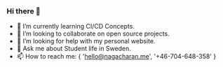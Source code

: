 ### Hi there 👋

- 🌱 I’m currently learning CI/CD Concepts.
- 👯 I’m looking to collaborate on open source projects.
- 🤔 I’m looking for help with my personal website.
- 💬 Ask me about Student life in Sweden.
- 📫 How to reach me:  { 'hello@nagacharan.me', '+46-704-648-358' }

<!--
**m-nagacharan/m-nagacharan** is a ✨ _special_ ✨ repository because its `README.md` (this file) appears on your GitHub profile.

Here are some ideas to get you started:

- 🔭 I’m currently working on ...
- 🌱 I’m currently learning ...
- 👯 I’m looking to collaborate on ...
- 🤔 I’m looking for help with ...
- 💬 Ask me about ...
- 📫 How to reach me: ...
- 😄 Pronouns: ...
- ⚡ Fun fact: ...
-->
